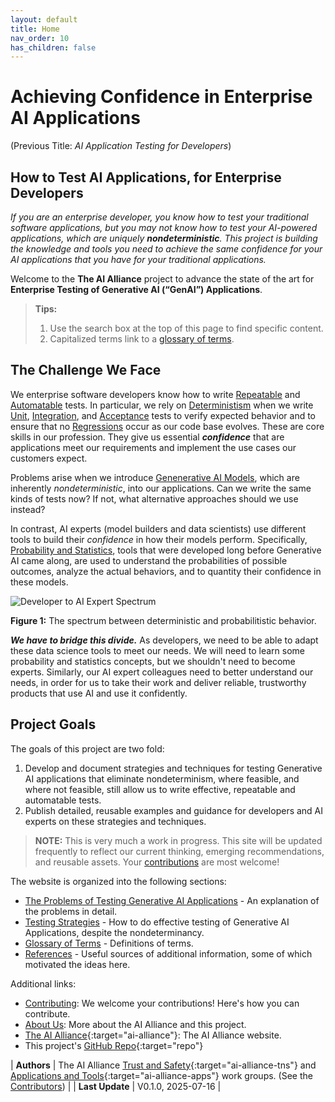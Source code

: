 ```yaml
---
layout: default
title: Home
nav_order: 10
has_children: false
---
```


# Achieving Confidence in Enterprise AI Applications

(Previous Title: _AI Application Testing for Developers_)

## How to Test AI Applications, for Enterprise Developers

_If you are an enterprise developer, you know how to test your traditional software applications, but you may not know how to test your AI-powered applications, which are uniquely **nondeterministic**. This project is building the knowledge and tools you need to achieve the same confidence for your AI applications that you have for your traditional applications._

Welcome to the **The AI Alliance** project to advance the state of the art for **Enterprise Testing of Generative AI (&ldquo;GenAI&rdquo;) Applications**.

> **Tips:**
>
> 1. Use the search box at the top of this page to find specific content.
> 2. Capitalized terms link to a [glossary of terms]({{site.baseurl}}/glossary).

## The Challenge We Face

We enterprise software developers know how to write [Repeatable]({{site.baseurl}}/glossary/#repeatable) and [Automatable]({{site.baseurl}}/glossary/#automatable) tests. In particular, we rely on [Deterministism]({{site.baseurl}}/glossary/#determinism) when we write [Unit]({{site.baseurl}}/glossary/#unit-test), [Integration]({{site.baseurl}}/glossary/#integration-test), and [Acceptance]({{site.baseurl}}/glossary/#acceptance-test) tests to verify expected behavior and to ensure that no [Regressions]({{site.baseurl}}/glossary/#regression) occur as our code base evolves. These are core skills in our profession. They give us essential _**confidence**_ that are applications meet our requirements and implement the use cases our customers expect.

Problems arise when we introduce [Genenerative AI Models]({{site.baseurl}}/glossary/#genenerative-ai-model), which are inherently _nondeterministic_,  into our applications. Can we write the same kinds of tests now? If not, what alternative approaches should we use instead?

In contrast, AI experts (model builders and data scientists) use different tools to build their _confidence_ in how their models perform. Specifically, [Probability and Statistics]({{site.baseurl}}/glossary/#probability-and-statistics), tools that were developed long before Generative AI came along, are used to understand the probabilities of possible outcomes, analyze the actual behaviors, and to quantity their confidence in these models. 

![Developer to AI Expert Spectrum]({{site.baseurl}}/assets/images/developer-to-AI-expert-spectrum.png "Developer to AI Expert Spectrum")

**Figure 1:** The spectrum between deterministic and probabilitistic behavior.

_**We have to bridge this divide.**_ As developers, we need to be able to adapt these data science tools to meet our needs. We will need to learn some probability and statistics concepts, but we shouldn't need to become experts. Similarly, our AI expert colleagues need to better understand our needs, in order for us to take their work and deliver reliable, trustworthy products that use AI and use it confidently.

## Project Goals

The goals of this project are two fold:

1. Develop and document strategies and techniques for testing Generative AI applications that eliminate nondeterminism, where feasible, and where not feasible, still allow us to write effective, repeatable and automatable tests.
2. Publish detailed, reusable examples and guidance for developers and AI experts on these strategies and techniques.

> **NOTE:** This is very much a work in progress. This site will be updated frequently to reflect our current thinking, emerging recommendations, and reusable assets. Your [contributions]({{site.baseurl}}/contributing) are most welcome!

The website is organized into the following sections:

* [The Problems of Testing Generative AI Applications]({{site.baseurl}}/testing-problems) - An explanation of the problems in detail.
* [Testing Strategies]({{site.baseurl}}/testing-strategies/testing-strategies) - How to do effective testing of Generative AI Applications, despite the nondeterminancy.
* [Glossary of Terms]({{site.baseurl}}/glossary) - Definitions of terms.
* [References]({{site.baseurl}}/references) - Useful sources of additional information, some of which motivated the ideas here.

Additional links:

* [Contributing]({{site.baseurl}}/contributing): We welcome your contributions! Here's how you can contribute.
* [About Us]({{site.baseurl}}/about): More about the AI Alliance and this project.
* [The AI Alliance](https://thealliance.ai){:target="ai-alliance"}: The AI Alliance website.
* This project's [GitHub Repo](https://github.com/The-AI-Alliance/ai-application-testing){:target="repo"}

| **Authors**     | The AI Alliance [Trust and Safety](https://thealliance.ai/focus-areas/trust-and-safety){:target="ai-alliance-tns"} and [Applications and Tools](https://thealliance.ai/focus-areas/applications-and-tools){:target="ai-alliance-apps"} work groups. (See the [Contributors]({{site.baseurl}}/contributing/#contributors)) |
| **Last Update**  | V0.1.0, 2025-07-16 |
